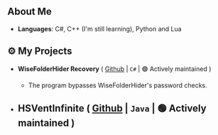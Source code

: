 ## About Me

-  **Languages**: C#, C++ (I'm still learning), Python and Lua

## ⚙ My Projects

- **WiseFolderHider Recovery** ( [Github](https://github.com/SCP294-1/WiseFolderHider.Recovery) | `C#` | 🟢 Actively maintained )
  - The program bypasses WiseFolderHider's password checks.

- **HSVentInfinite** ( [Github](https://github.com/SCP294-1/HSVentInfinite) | `Java` | 🟢 Actively maintained )
  - 
